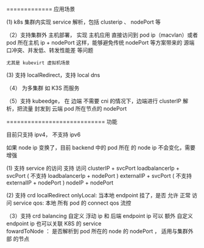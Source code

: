 
=============  应用场景

(1)  k8s 集群内实现 service 解析，包括 clusterip 、 nodePort 等 

（2）支持集群外 主机部署， 实现 主机应用 直接访问到 pod ip（macvlan）或者  pod 所在主机 ip + nodePort 
	这样，能够避免传统 nodePort 等方案带来的 源端口冲突、并发低、转发性能差 等问题 

    尤其是 kubevirt 虚拟机场景

(3) 支持 localRedirect，支持 local dns 

（4） 为多集群 如 K3S 而服务

（5）支持 kubeedge， 在 边端 不需要 cni 的情况下，边端进行 clusterIP 解析，把流量 封发到 云端 
     pod 所在节点的 nodePort

============================ 功能

目前只支持 ipv4， 不支持 ipv6

如果 node ip 变换了，目前 backend 中的 pod 所在 的 node ip 不会变化，需要增强

(1) 支持 service 的访问
		支持 访问 clusterIP + svcPort
                loadbalancerIp + svcPort  ( 不支持 loadbalancerIp + nodePort  )
				externalIP + svcPort ( 不支持 externalIP + nodePort  )
				nodeIP + nodePort

(2) 支持 crd  localRedirect 
		onlyLocal:  当本地 endpoint 挂了，是否 允许 正常 访问 service
		qos:   本地 所有 pod 的 connect qos 流控
         
（3）支持 crd  balancing 
		自定义 浮动 ip  和 后端 endpoint ip 
		可以 额外 自定义  endpoint ip
         也可以关联 K8S 的 service  
       fowardToNode ： 是否解析到 pod 所在的 node 的 nodePort  ， 适用与集群外部 的节点


